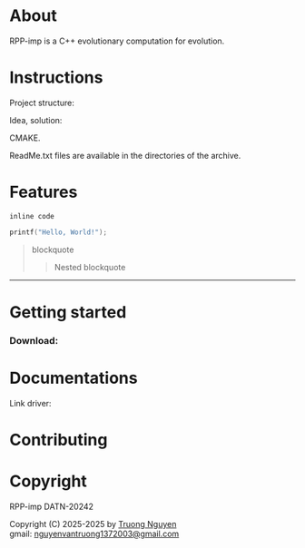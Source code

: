 
# About

RPP-imp is a C++ evolutionary computation for evolution.


# Instructions 

Project structure:
 
Idea, solution:

CMAKE.

ReadMe.txt files are available in the directories of the archive.

# Features
`inline code`
```C++
printf("Hello, World!");
```
> blockquote
>> Nested blockquote
---




# Getting started

### Download:


# Documentations

Link driver: 

# Contributing



# Copyright

RPP-imp
DATN-20242

Copyright (C) 2025-2025
by [Truong Nguyen](https://vtzy137.github.io/) <br>
gmail: <nguyenvantruong1372003@gmail.com>


